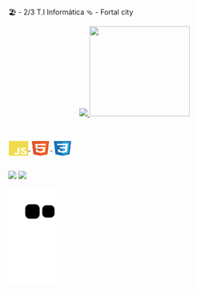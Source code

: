 🏖 - 2/3 T.I Informática
🩴 - Fortal city

<div align="center">
  <a href="https://github.com/Marcsdurt">
  <img height="180em" src="https://github-readme-stats.vercel.app/api?username=Marcsdurt&show_icons=true&theme=github_dark&include_all_commits=true&count_private=true"/>
  <img height="180px" width="200px"src="https://github-readme-stats.vercel.app/api/top-langs/?username=Marcsdurt&layout=compact&langs_count=7&theme=github_dark"/>
</div>
  
##
  
  <div style="display: inline_block"><br>
  <img align="center" alt="Marcs-Js" height="30" width="40" src="https://raw.githubusercontent.com/devicons/devicon/master/icons/javascript/javascript-plain.svg">
  <img align="center" alt="Marcs-HTML" height="30" width="40" src="https://raw.githubusercontent.com/devicons/devicon/master/icons/html5/html5-original.svg">
  <img align="center" alt="Marcs-CSS" height="30" width="40" src="https://raw.githubusercontent.com/devicons/devicon/master/icons/css3/css3-original.svg">
</div>
  
 ##
  
<div> 
  <a href="https://instagram.com/duart_marcs" target="_blank"><img src="https://img.shields.io/badge/-Instagram-%23E4405F?style=for-the-badge&logo=instagram&logoColor=white" target="_blank"></a>
  <a href = "mailto:marcosdetroidof@gmail.com"><img src="https://img.shields.io/badge/-Gmail-%23333?style=for-the-badge&logo=gmail&logoColor=white" target="_blank"></a>

  ![Snake animation](https://github.com/rafaballerini/rafaballerini/blob/output/github-contribution-grid-snake.svg)
 
</div>
